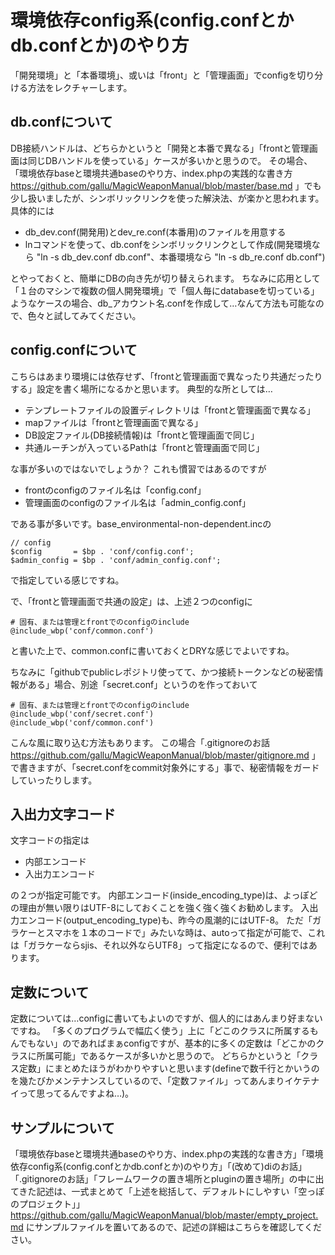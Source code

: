 # 環境依存config系(config.confとかdb.confとか)のやり方

「開発環境」と「本番環境」、或いは「front」と「管理画面」でconfigを切り分ける方法をレクチャーします。

## db.confについて

DB接続ハンドルは、どちらかというと「開発と本番で異なる」「frontと管理画面は同じDBハンドルを使っている」ケースが多いかと思うので。
その場合、「環境依存baseと環境共通baseのやり方、index.phpの実践的な書き方 <https://github.com/gallu/MagicWeaponManual/blob/master/base.md> 」でも少し扱いましたが、シンボリックリンクを使った解決法、が楽かと思われます。
具体的には

+ db_dev.conf(開発用)とdev_re.conf(本番用)のファイルを用意する
+ lnコマンドを使って、db.confをシンボリックリンクとして作成(開発環境なら "ln -s db_dev.conf db.conf"、本番環境なら "ln -s db_re.conf db.conf")

とやっておくと、簡単にDBの向き先が切り替えられます。
ちなみに応用として「１台のマシンで複数の個人開発環境」で「個人毎にdatabaseを切っている」ようなケースの場合、db_アカウント名.confを作成して…なんて方法も可能なので、色々と試してみてください。

## config.confについて

こちらはあまり環境には依存せず、「frontと管理画面で異なったり共通だったりする」設定を書く場所になるかと思います。
典型的な所としては…

+ テンプレートファイルの設置ディレクトリは「frontと管理画面で異なる」
+ mapファイルは「frontと管理画面で異なる」
+ DB設定ファイル(DB接続情報)は「frontと管理画面で同じ」
+ 共通ルーチンが入っているPathは「frontと管理画面で同じ」

な事が多いのではないでしょうか？
これも慣習ではあるのですが

+ frontのconfigのファイル名は「config.conf」
+ 管理画面のconfigのファイル名は「admin_config.conf」

である事が多いです。base_environmental-non-dependent.incの
```
// config
$config       = $bp . 'conf/config.conf';
$admin_config = $bp . 'conf/admin_config.conf';
```
で指定している感じですね。

で、「frontと管理画面で共通の設定」は、上述２つのconfigに
```
# 固有、または管理とfrontでのconfigのinclude
@include_wbp('conf/common.conf')
```
と書いた上で、common.confに書いておくとDRYな感じでよいですね。

ちなみに「githubでpublicレポジトリ使ってて、かつ接続トークンなどの秘密情報がある」場合、別途「secret.conf」というのを作っておいて
```
# 固有、または管理とfrontでのconfigのinclude
@include_wbp('conf/secret.conf')
@include_wbp('conf/common.conf')
```
こんな風に取り込む方法もあります。
この場合「.gitignoreのお話 <https://github.com/gallu/MagicWeaponManual/blob/master/gitignore.md> 」で書きますが、「secret.confをcommit対象外にする」事で、秘密情報をガードしていったりします。

## 入出力文字コード

文字コードの指定は

+ 内部エンコード
+ 入出力エンコード

の２つが指定可能です。
内部エンコード(inside_encoding_type)は、よっぽどの理由が無い限りはUTF-8にしておくことを強く強く強くお勧めします。
入出力エンコード(output_encoding_type)も、昨今の風潮的にはUTF-8。
ただ「ガラケーとスマホを１本のコードで」みたいな時は、autoって指定が可能で、これは「ガラケーならsjis、それ以外ならUTF8」って指定になるので、便利ではあります。

## 定数について

定数については…configに書いてもよいのですが、個人的にはあんまり好まないですね。
「多くのプログラムで幅広く使う」上に「どこのクラスに所属するもんでもない」のであればまぁconfigですが、基本的に多くの定数は「どこかのクラスに所属可能」であるケースが多いかと思うので。
どちらかというと「クラス定数」にまとめたほうがわかりやすいと思います(defineで数千行とかいうのを幾たびかメンテナンスしているので、「定数ファイル」ってあんまりイケテナイって思ってるんですよね…)。

## サンプルについて

「環境依存baseと環境共通baseのやり方、index.phpの実践的な書き方」「環境依存config系(config.confとかdb.confとか)のやり方」「(改めて)diのお話」「.gitignoreのお話」「フレームワークの置き場所とpluginの置き場所」の中に出てきた記述は、一式まとめて「上述を総括して、デフォルトにしやすい「空っぽのプロジェクト」」<https://github.com/gallu/MagicWeaponManual/blob/master/empty_project.md> にサンプルファイルを置いてあるので、記述の詳細はこちらを確認してください。

